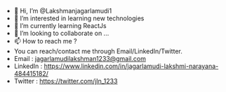 - 👋 Hi, I’m @Lakshmanjagarlamudi1
- 👀 I’m interested in learning new technologies
- 🌱 I’m currently learning ReactJs
- 💞️ I’m looking to collaborate on ...
- 📫 How to reach me ?
- You can reach/contact me through Email/LinkedIn/Twitter.
- Email : jagarlamudilakshman1233@gmail.com
- LinkedIn : https://www.linkedin.com/in/jagarlamudi-lakshmi-narayana-484415182/
- Twitter : https://twitter.com/jln_1233
<!---
Lakshmanjagarlamudi1/Lakshmanjagarlamudi1 is a ✨ special ✨ repository because its `README.md` (this file) appears on your GitHub profile.
You can click the Preview link to take a look at your changes.
--->
